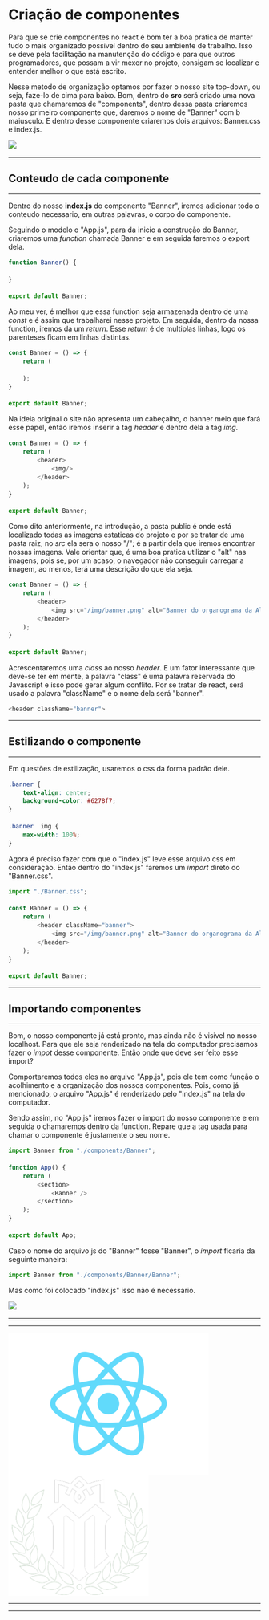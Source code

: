 # Criação de componentes

Para que se crie componentes no react é bom ter a boa pratica de manter tudo o mais organizado possivel dentro do seu ambiente de trabalho. Isso se deve pela facilitação na manutenção do código e para que outros programadores, que possam a vir mexer no projeto, consigam se localizar e entender melhor o que está escrito.

Nesse metodo de organização optamos por fazer o nosso site top-down, ou seja, faze-lo de cima para baixo. Bom, dentro do **src** será criado uma nova pasta que chamaremos de "components", dentro dessa pasta criaremos nosso primeiro componente que, daremos o nome de "Banner" com b maiusculo. E dentro desse componente criaremos dois arquivos: Banner.css e index.js.

![](https://i.im.ge/2023/06/19/ig4qOD.componentes-png.jpg)

---

## Conteudo de cada componente 
---

Dentro do nosso **index.js** do componente "Banner", iremos adicionar todo o conteudo necessario, em outras palavras, o corpo do componente.

Seguindo o modelo o "App.js", para da inicio a construção do Banner, criaremos uma *function* chamada Banner e em seguida faremos o export dela.

```js
function Banner() {

}

export default Banner;
```
Ao meu ver, é melhor que essa function seja armazenada dentro de uma *const* e é assim que trabalharei nesse projeto. Em seguida, dentro da nossa function, iremos da um *return*. Esse *return* é de multiplas linhas, logo os parenteses ficam em linhas distintas.

```js
const Banner = () => {
    return (

    );
}

export default Banner;
```
Na ideia original o site não apresenta um cabeçalho, o banner meio que fará esse papel, então iremos inserir a tag *header* e dentro dela a tag *img*.

```js
const Banner = () => {
    return (
        <header>
            <img/>
        </header>
    );
}

export default Banner;
```
Como dito anteriormente, na introdução, a pasta public é onde está localizado todas as imagens estaticas do projeto e por se tratar de uma pasta raiz, no *src* ela sera o nosso "/"; é a partir dela que iremos encontrar nossas imagens. Vale orientar que, é uma boa pratica utilizar o "alt" nas imagens, pois se, por um acaso, o navegador não conseguir carregar a imagem, ao menos, terá uma descrição do que ela seja.
```js
const Banner = () => {
    return (
        <header>
            <img src="/img/banner.png" alt="Banner do organograma da Alura" />
        </header>
    );
}

export default Banner;
``` 
Acrescentaremos uma *class* ao nosso *header*. E um fator interessante que deve-se ter em mente, a palavra "class" é uma palavra reservada do Javascript e isso pode gerar algum conflito. Por se tratar de react, será usado a palavra "className" e o nome dela será "banner".

```js
<header className="banner">
```

---
## Estilizando o componente
---
Em questões de estilização, usaremos o css da forma padrão dele.

```css
.banner {
    text-align: center;
    background-color: #6278f7;
}

.banner  img {
    max-width: 100%;
}
```
Agora é preciso fazer com que o "index.js" leve esse arquivo css em consideração. Então dentro do "index.js" faremos um *import* direto do "Banner.css".

```js
import "./Banner.css";

const Banner = () => {
    return (
        <header className="banner">
            <img src="/img/banner.png" alt="Banner do organograma da Alura" />
        </header>
    );
}

export default Banner;
```
---
## Importando componentes
---

Bom, o nosso componente já está pronto, mas ainda não é visivel no nosso localhost. Para que ele seja renderizado na tela do computador precisamos fazer o *impot* desse componente. Então onde que deve ser feito esse import? 

Comportaremos todos eles no arquivo "App.js", pois ele tem como função o acolhimento e a organização dos nossos componentes. Pois, como já mencionado, o arquivo "App.js" é renderizado pelo "index.js" na tela do computador.

Sendo assim, no "App.js" iremos fazer o import do nosso componente e em seguida o chamaremos dentro da function. Repare que a tag usada para chamar o componente é justamente o seu nome.

```js
import Banner from "./components/Banner";

function App() {
    return (
        <section>
            <Banner />
        </section>
    );
}

export default App;
```
Caso o nome do arquivo js do "Banner" fosse "Banner", o *import* ficaria da seguinte maneira:

```js
import Banner from "./components/Banner/Banner";
```
Mas como foi colocado "index.js" isso não é necessario.

![](https://i.im.ge/2023/06/19/i8SsJS.banner-finalizado.jpg)

---
---
<img align="center" width="400px" src="../img/logo.svg"> <img align="center" width="280px" src="../img/logo-branca-2.svg">

---
---